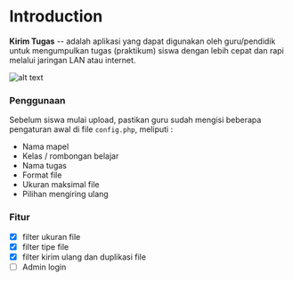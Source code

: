 # Introduction
**Kirim Tugas** -- adalah aplikasi yang dapat digunakan oleh guru/pendidik untuk mengumpulkan tugas (praktikum) siswa dengan lebih cepat dan rapi melalui jaringan LAN atau internet.

![alt text](https://preview.ibb.co/kKPZiQ/Screenshot_from_2017_07_01_15_30_01.png "Preview")

### Penggunaan
Sebelum siswa mulai upload, pastikan guru sudah mengisi beberapa pengaturan awal di file ```config.php```, meliputi :
- Nama mapel
- Kelas / rombongan belajar
- Nama tugas
- Format file
- Ukuran maksimal file
- Pilihan mengiring ulang

### Fitur
- [x] filter ukuran file
- [x] filter tipe file
- [x] filter kirim ulang dan duplikasi file
- [ ] Admin login
